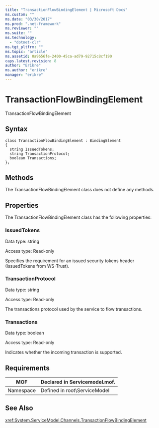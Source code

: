 ```yaml
---
title: "TransactionFlowBindingElement | Microsoft Docs"
ms.custom: ""
ms.date: "03/30/2017"
ms.prod: ".net-framework"
ms.reviewer: ""
ms.suite: ""
ms.technology: 
  - "dotnet-clr"
ms.tgt_pltfrm: ""
ms.topic: "article"
ms.assetid: 0a9656fe-2400-45ca-ad79-92715c8cf190
caps.latest.revision: 8
author: "Erikre"
ms.author: "erikre"
manager: "erikre"
---
```

# TransactionFlowBindingElement
TransactionFlowBindingElement  
  
## Syntax  
  
```  
class TransactionFlowBindingElement : BindingElement  
{  
  string IssuedTokens;  
  string TransactionProtocol;  
  boolean Transactions;  
};  
```  
  
## Methods  
 The TransactionFlowBindingElement class does not define any methods.  
  
## Properties  
 The TransactionFlowBindingElement class has the following properties:  
  
### IssuedTokens  
 Data type: string  
  
 Access type: Read-only  
  
 Specifies the requirement for an issued security tokens header (IssuedTokens from WS-Trust).  
  
### TransactionProtocol  
 Data type: string  
  
 Access type: Read-only  
  
 The transactions protocol used by the service to flow transactions.  
  
### Transactions  
 Data type: boolean  
  
 Access type: Read-only  
  
 Indicates whether the incoming transaction is supported.  
  
## Requirements  
  
|MOF|Declared in Servicemodel.mof.|  
|---------|-----------------------------------|  
|Namespace|Defined in root\ServiceModel|  
  
## See Also  
 <xref:System.ServiceModel.Channels.TransactionFlowBindingElement>